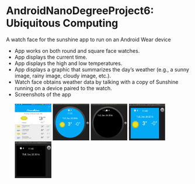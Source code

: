 # AndroidNanoDegreeProject6: Ubiquitous Computing
A watch face for the sunshine app to run on an Android Wear device
  - App works on both round and square face watches.
  - App displays the current time.
  - App displays the high and low temperatures.
  - App displays a graphic that summarizes the day’s weather (e.g., a sunny image, rainy image, cloudy image, etc.).
  - Watch face obtains weather data by talking with a copy of Sunshine running on a device paired to the watch.
  - Screenshots of the app <br /> <br />
    <img src="/screenshots/weatherdatamobile.jpg" height="100px" width="100px" alt="sunshine mobile"/>
    <img src="/screenshots/watchfaceround.png" height="100px" width="100px" alt="sunshine round watch face"/>
    <img src="/screenshots/watchfaceroundambient.png" height="100px" width="100px" alt="sunshine round watch face in ambient mode"/>
    <img src="/screenshots/watchfacesquare.png" height="100px" width="100px" alt="sunshine square watch face"/> 
    <img src="/screenshots/watchfacesquareambient.png" height="100px" width="100px" alt="sunshine square watch face in ambient mode"/> <br />
